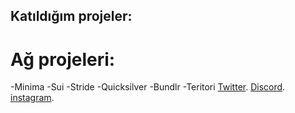 ## Katıldığım projeler:

# Ağ projeleri:

-Minima
-Sui
-Stride
-Quicksilver
-Bundlr
-Teritori
[Twitter](https://twitter.com/cryptoyatko).
[Discord](yatko.k110#0492).
[instagram](https://www.instagram.com/yatko_k/).
